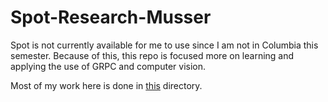 # Spot-Research-Musser

Spot is not currently available for me to use since I am not in Columbia this semester. Because of this, this repo is focused more on learning and applying the use of GRPC and computer vision.


Most of my work here is done in [this](https://github.com/davidhannan/Spot-Research-Musser/tree/main/code/grpc-camera-pi) directory.
